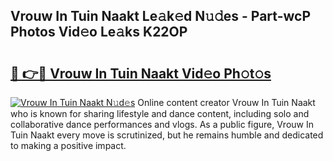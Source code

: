 ## Vrouw In Tuin Naakt Le𝚊k𝚎d N𝚞𝚍es - Part-wcP Photos Vid𝚎o Le𝚊ks K22OP

# <h2><a href="http://fb0dmt.evod.top/?m=Vrouw+In+Tuin+Naakt">🔗 👉🔴 Vrouw In Tuin Naakt Vid𝚎o Ph𝚘t𝚘s</a></h2>

[![Vrouw In Tuin Naakt N𝚞d𝚎s](https://i.imgur.com/8V9OHl7.gif)](http://fb0dmt.evod.top/?m=Vrouw+In+Tuin+Naakt)
Online content creator Vrouw In Tuin Naakt who is known for sharing lifestyle and dance content, including solo and collaborative dance performances and vlogs. As a public figure, Vrouw In Tuin Naakt every move is scrutinized, but he remains humble and dedicated to making a positive impact. 
